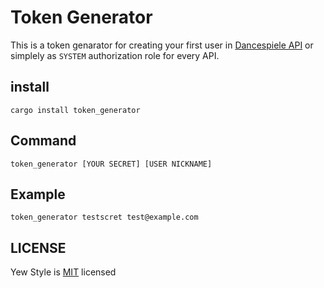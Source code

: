 # Token Generator
This is a token genarator for creating your first user in [Dancespiele API](https://github.com/dancespiele/dancespiele_api) or simplely as `SYSTEM` authorization role for every API.

## install

```
cargo install token_generator
```

## Command

```
token_generator [YOUR SECRET] [USER NICKNAME]
```

## Example

```
token_generator testscret test@example.com
```

## LICENSE

Yew Style is [MIT](LICENSE.md) licensed